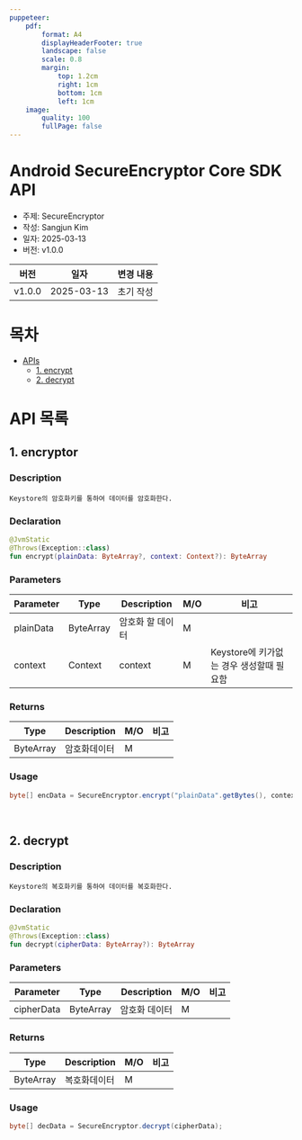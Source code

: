 ```yaml
---
puppeteer:
    pdf:
        format: A4
        displayHeaderFooter: true
        landscape: false
        scale: 0.8
        margin:
            top: 1.2cm
            right: 1cm
            bottom: 1cm
            left: 1cm
    image:
        quality: 100
        fullPage: false
---
```


Android SecureEncryptor Core SDK API
==

- 주제: SecureEncryptor
- 작성: Sangjun Kim
- 일자: 2025-03-13
- 버전: v1.0.0

| 버전   | 일자       | 변경 내용                 |
| ------ | ---------- | -------------------------|
| v1.0.0 | 2025-03-13 | 초기 작성                 |


<div style="page-break-after: always;"></div>

# 목차
- [APIs](#api-목록)
    - [1. encrypt](#1-encrypt)
    - [2. decrypt](#2-decrypt)


# API 목록
## 1. encryptor

### Description
`Keystore의 암호화키를 통하여 데이터를 암호화한다.`

### Declaration

```kotlin
@JvmStatic
@Throws(Exception::class)
fun encrypt(plainData: ByteArray?, context: Context?): ByteArray
```


### Parameters

| Parameter | Type   | Description                | **M/O** | **비고** |
|-----------|--------|----------------------------|---------|---------|
| plainData    | ByteArray    | 암호화 할 데이터 |M| |
| context    | Context | context |M| Keystore에 키가없는 경우 생성할때 필요함 |

### Returns

| Type | Description                |**M/O** | **비고** |
|------|----------------------------|---------|---------|
| ByteArray  | 암호화데이터 |M| |


### Usage
```java
byte[] encData = SecureEncryptor.encrypt("plainData".getBytes(), context);
```

<br>

## 2. decrypt

### Description
`Keystore의 복호화키를 통하여 데이터를 복호화한다.`

### Declaration

```kotlin
@JvmStatic
@Throws(Exception::class)
fun decrypt(cipherData: ByteArray?): ByteArray
```

### Parameters

| Parameter | Type   | Description                | **M/O** | **비고** |
|-----------|--------|----------------------------|---------|---------|
| cipherData    | ByteArray    | 암호화 데이터 |M| |

### Returns

| Type | Description                |**M/O** | **비고** |
|------|----------------------------|---------|---------|
| ByteArray  | 복호화데이터 |M| |



### Usage
```java
byte[] decData = SecureEncryptor.decrypt(cipherData);
```

<br>
